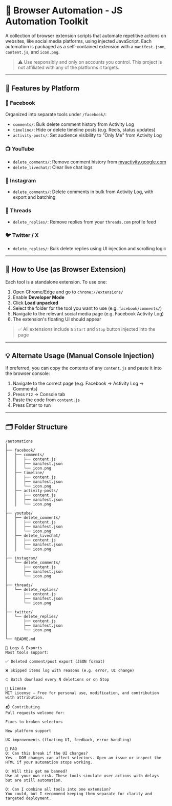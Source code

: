 # 🧩 Browser Automation - JS Automation Toolkit

A collection of browser extension scripts that automate repetitive actions on websites, like social media platforms, using injected JavaScript. Each automation is packaged as a self-contained extension with a `manifest.json`, `content.js`, and `icon.png`.

> ⚠️ Use responsibly and only on accounts you control. This project is not affiliated with any of the platforms it targets.

---

## 🔧 Features by Platform

### 📘 Facebook
Organized into separate tools under `/facebook/`:
- `comments/`: Bulk delete comment history from Activity Log
- `timeline/`: Hide or delete timeline posts (e.g. Reels, status updates)
- `activity-posts/`: Set audience visibility to "Only Me" from Activity Log

### 📺 YouTube
- `delete_comments/`: Remove comment history from [myactivity.google.com](https://myactivity.google.com)
- `delete_livechat/`: Clear live chat logs

### 📸 Instagram
- `delete_comments/`: Delete comments in bulk from Activity Log, with export and batching

### 🧵 Threads
- `delete_replies/`: Remove replies from your `threads.com` profile feed

### 🐦 Twitter / X
- `delete_replies/`: Bulk delete replies using UI injection and scrolling logic

---

## 🚀 How to Use (as Browser Extension)

Each tool is a standalone extension. To use one:

1. Open Chrome/Edge and go to `chrome://extensions/`
2. Enable **Developer Mode**
3. Click **Load unpacked**
4. Select the folder for the tool you want to use (e.g. `facebook/comments/`)
5. Navigate to the relevant social media page (e.g. Facebook Activity Log)
6. The extension's floating UI should appear

> ✅ All extensions include a `Start` and `Stop` button injected into the page

---

## 💡 Alternate Usage (Manual Console Injection)

If preferred, you can copy the contents of any `content.js` and paste it into the browser console:

1. Navigate to the correct page (e.g. Facebook → Activity Log → Comments)
2. Press `F12` → Console tab
3. Paste the code from `content.js`
4. Press Enter to run

---

## 🗂 Folder Structure

```plaintext
/automations
│
├── facebook/
│   ├── comments/
│   │   ├── content.js
│   │   ├── manifest.json
│   │   └── icon.png
│   ├── timeline/
│   │   ├── content.js
│   │   ├── manifest.json
│   │   └── icon.png
│   ├── activity-posts/
│   │   ├── content.js
│   │   ├── manifest.json
│   │   └── icon.png
│
├── youtube/
│   ├── delete_comments/
│   │   ├── content.js
│   │   ├── manifest.json
│   │   └── icon.png
│   ├── delete_livechat/
│   │   ├── content.js
│   │   ├── manifest.json
│   │   └── icon.png
│
├── instagram/
│   └── delete_comments/
│       ├── content.js
│       ├── manifest.json
│       └── icon.png
│
├── threads/
│   └── delete_replies/
│       ├── content.js
│       ├── manifest.json
│       └── icon.png
│
├── twitter/
│   └── delete_replies/
│       ├── content.js
│       ├── manifest.json
│       └── icon.png
│
└── README.md

📁 Logs & Exports
Most tools support:

✅ Deleted comment/post export (JSON format)

❌ Skipped items log with reasons (e.g. error, UI change)

⏱ Batch download every N deletions or on Stop

📜 License
MIT License — Free for personal use, modification, and contribution with attribution.

📬 Contributing
Pull requests welcome for:

Fixes to broken selectors

New platform support

UX improvements (floating UI, feedback, error handling)

🙋 FAQ
Q: Can this break if the UI changes?
Yes — DOM changes can affect selectors. Open an issue or inspect the HTML if your automation stops working.

Q: Will this get me banned?
Use at your own risk. These tools simulate user actions with delays but are still automation.

Q: Can I combine all tools into one extension?
You could, but I recommend keeping them separate for clarity and targeted deployment.
